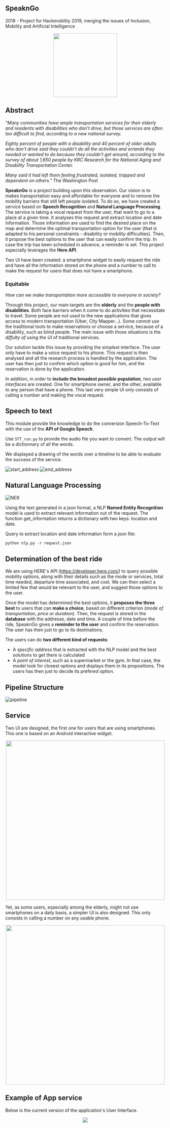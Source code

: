 ## SpeaknGo
2019 - Project for Hackmobility 2019, merging the issues of Inclusion, Mobility and Artificial Intelligence 
<p align="center"> <img align="center" width="200" height="200" src='https://user-images.githubusercontent.com/17043703/61595383-6132fe80-abab-11e9-923f-8153dcf6ed75.png'></p>


## Abstract 

*"Many communities have ample transportation services for their elderly and residents with disabilities who don’t drive, but those services are often too difficult to find, according to a new national survey.*

*Eighty percent of people with a disability and 40 percent of older adults who don’t drive said they couldn’t do all the activities and errands they needed or wanted to do because they couldn’t get around, according to the survey of about 1,650 people by KRC Research for the National Aging and Disability Transportation Center.*

*Many said it had left them feeling frustrated, isolated, trapped and dependent on others."*
The Washington Post

**SpeaknGo** is a project building upon this observation. Our vision is to makes transportation easy and affordable for everyone and to remove the mobility barriers that still left people isolated. To do so, we have created a service based on **Speech Recognition** and **Natural Language Processing**. The service is taking a vocal request from the user, that want to go to a place at a given time. It analyses this request and extract location and date information. Those information are used to find the desired place on the map and determine the optimal transportation option for the user (that is adapted to his personal constraints - disability or mobility difficulties). Then, it propose the best options to the user that can easily confirm the trip. In case the trip has been scheduled in advance, a reminder is set. This project especially leverages the **Here API**. 

Two UI have been created: a smartphone widget to easily request the ride and have all the information stored on the phone and a number to call to make the request for users that does not have a smartphone. 

### Equitable 

*How can we make transportation more accessible to everyone in society?*

Through this project, our main targets are the **elderly** and the **people with disabilities**. Both face barriers when it come to do activities that necessitate to travel. Some people are *not used to* the new applications that gives access to modern transportation (Uber, City Mapper...). Some *cannot use* the traditional tools to make reservations or choose a service, because of a disability, such as blind people. The main issue with those situations is the *diffulty of using the UI* of traditional services. 

Our solution tackle this issue by providing the simplest interface. The user only have to make a voice request to his phone. This request is then analysed and all the research process is handled by the application. The user has then just to confirm which option is good for him, and the reservation is done by the application. 

In addition, in order to **include the broadest possible population**, *two user interfaces* are created. One for smartphone owner, and the other, available to any person that have a phone. This last very simple UI only consists of calling a number and making the vocal request.
## Speech to text

This module provide the knowledge to do the conversion Speech-To-Text with the use of the **API of Google Speech**.

Use ```STT_run.py``` to provide the audio file you want to convert. 
The output will be a dictionnary of all the words.

We displayed a drawing of the words over a timeline to be able to evaluate the success of the service. 

![start_address](https://user-images.githubusercontent.com/17043703/61595388-71e37480-abab-11e9-923e-3cbf0f638419.png)
![end_address](https://user-images.githubusercontent.com/17043703/61595390-7576fb80-abab-11e9-8952-5ecab32fa241.png)


## Natural Language Processing

![NER](https://user-images.githubusercontent.com/38164557/61586711-a44f8c00-ab2f-11e9-870c-8d8bc7f91138.JPG)

Using the text generated in a json format, a NLP **Named Entity Recognition** model is used to extract relevant information out of the request. The function get_information returns a dictionary with two keys: location and date. 

Query to extract location and date information form a json file:

```python
python nlp.py -r request.json
```

## Determination of the best ride

We are using HERE's API (https://developer.here.com/) to query possible mobility options, along with their details such as the mode or services, total time needed, departure time associated, and cost. We can then select a limited few that would be relevant to the user, and suggest those options to the user.

Once the model has determined the best options, it **proposes the three best** to users that can **make a choice**, based on different criterion (*mode of transportation*, *price* or *duration*). Then, the request is stored in the **database** with the addresse, date and time. A couple of time before the ride, SpeaknGo gives a **reminder to the user** and confirm the reservation. The user has then just to go to its destinations.

The users can do **two different kind of requests**:
- A *specific address* that is extracted with the NLP model and the best solutions to get there is calculated
- A *point of interest*, such as a supermarket or the gym. In that case, the model look for closest options and displays them in its propositions. The users has then just to decide its prefered option.

## Pipeline Structure

![pipeline]("https://user-images.githubusercontent.com/17043703/61595350-db16b800-abaa-11e9-89ad-777a00fc3e52.PNG")

## Service

Two UI are designed, the first one for users that are using smartphones. This one is based on an Android interactive widget.

<p align="center">
  <img src="https://user-images.githubusercontent.com/38164557/61587176-d1a13780-ab39-11e9-9052-48e869b0109b.JPG" width="500">
</p>

Yet, as some users, especially among the elderly, might not use smartphones on a daily basis, a simpler UI is also designed. This only consists in calling a number on any usable phone.

<p align="center">
  <img src="https://user-images.githubusercontent.com/38164557/61590148-11cbde80-ab69-11e9-929f-95c6c140d5e7.JPG" width="500">
</p>

## Example of App service

Below is the current version of the application's User Interface.

<p align="center"> <img align="center" src='https://user-images.githubusercontent.com/17043703/61595381-5c6e4a80-abab-11e9-94d6-a665e5d90393.PNG'></p> 




